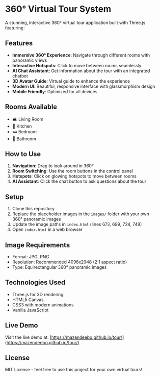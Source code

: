 # 360° Virtual Tour System

A stunning, interactive 360° virtual tour application built with Three.js featuring:

## Features

- **Immersive 360° Experience**: Navigate through different rooms with panoramic views
- **Interactive Hotspots**: Click to move between rooms seamlessly
- **AI Chat Assistant**: Get information about the tour with an integrated chatbot
- **3D Avatar Guide**: Virtual guide to enhance the experience
- **Modern UI**: Beautiful, responsive interface with glassmorphism design
- **Mobile Friendly**: Optimized for all devices

## Rooms Available

- 🛋️ Living Room
- 🍳 Kitchen  
- 🛏️ Bedroom
- 🛁 Bathroom

## How to Use

1. **Navigation**: Drag to look around in 360°
2. **Room Switching**: Use the room buttons in the control panel
3. **Hotspots**: Click on glowing hotspots to move between rooms
4. **AI Assistant**: Click the chat button to ask questions about the tour

## Setup

1. Clone this repository
2. Replace the placeholder images in the `images/` folder with your own 360° panoramic images
3. Update the image paths in `index.html` (lines 673, 699, 724, 749)
4. Open `index.html` in a web browser

## Image Requirements

- Format: JPG, PNG
- Resolution: Recommended 4096x2048 (2:1 aspect ratio)
- Type: Equirectangular 360° panoramic images

## Technologies Used

- Three.js for 3D rendering
- HTML5 Canvas
- CSS3 with modern animations
- Vanilla JavaScript

## Live Demo

Visit the live demo at: [https://mazendeebo.github.io/tour/](https://mazendeebo.github.io/tour/)

## License

MIT License - feel free to use this project for your own virtual tours!
